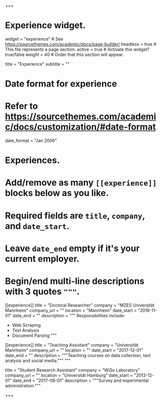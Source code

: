 +++
# Experience widget.
widget = "experience"  # See https://sourcethemes.com/academic/docs/page-builder/
headless = true  # This file represents a page section.
active = true  # Activate this widget? true/false
weight = 40  # Order that this section will appear.

title = "Experience"
subtitle = ""

# Date format for experience
#   Refer to https://sourcethemes.com/academic/docs/customization/#date-format
date_format = "Jan 2006"

# Experiences.
#   Add/remove as many `[[experience]]` blocks below as you like.
#   Required fields are `title`, `company`, and `date_start`.
#   Leave `date_end` empty if it's your current employer.
#   Begin/end multi-line descriptions with 3 quotes `"""`.
[[experience]]
  title = "Doctoral Researcher"
  company = "MZES Universität Mannheim"
  company_url = ""
  location = "Mannheim"
  date_start = "2018-11-01"
  date_end = ""
  description = """
  Responsibilities include:
  
  * Web Scraping
  * Text Analysis 
  * Document Parsing
  """

[[experience]]
  title = "Teaching Assistant"
  company = "Universität Mannheim"
  company_url = ""
  location = ""
  date_start = "2017-12-01"
  date_end = ""
  description = """Teaching courses on data collection, text analysis and social media."""
  """


  title = "Student Research Assistant"
  company = "WiSo Laboratory"
  company_url = ""
  location = "Universität Hamburg"
  date_start = "2013-12-01"
  date_end = "2017-08-01"
  description = """Survey and experimental administration."""

+++

